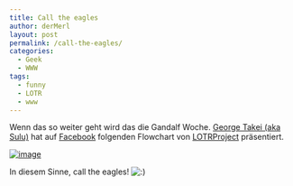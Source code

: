 ```yaml
---
title: Call the eagles
author: derMerl
layout: post
permalink: /call-the-eagles/
categories:
  - Geek
  - WWW
tags:
  - funny
  - LOTR
  - www
---
```

Wenn das so weiter geht wird das die Gandalf Woche. <a href="https://de.wikipedia.org/wiki/George_Takei" target="_blank">George Takei (aka Sulu)</a> hat auf <a href="https://www.facebook.com/photo.php?fbid=593322764030514" target="_blank">Facebook</a> folgenden Flowchart von <a href="http://lotrproject.com/blog/" target="_blank">LOTRProject</a> präsentiert.

[<img class="alignnone" title="" alt="image" src="http://www.sysdump.de/wp-content/uploads/2013/01/wpid-facebook_489406055.jpg" />][1]

In diesem Sinne, call the eagles! <img src="http://www.sysdump.de/wp-includes/images/smilies/icon_smile.gif" alt=":)" class="wp-smiley" />

 [1]: http://www.sysdump.de/wp-content/uploads/2013/01/wpid-facebook_489406055.jpg
